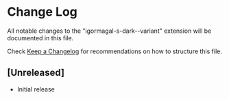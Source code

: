 # Change Log

All notable changes to the "igormagal-s-dark--variant" extension will be documented in this file.

Check [Keep a Changelog](http://keepachangelog.com/) for recommendations on how to structure this file.

## [Unreleased]

- Initial release
